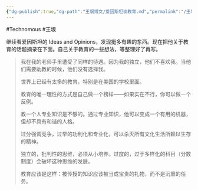 ```yaml
---
{"dg-publish":true,"dg-path":"王垠博文/爱因斯坦谈教育.md","permalink":"/王垠博文/爱因斯坦谈教育/","created":"2023-12-12T14:48:07.818+08:00","updated":"2023-12-12T14:49:35.031+08:00"}
---
```


#Technomous #王垠

继续看爱因斯坦的 Ideas and Opinions，发现挺多有趣的东西。现在把他关于教育的话题摘录在下面。自己关于教育的一些想法，等整理好了再写。

> 我在我的老师手里遭受了同样的待遇。因为我的独立，他们不喜欢我。当他们需要助教的时候，他们没有选择我。
> 
> 世界上已经有太多的教育，特别是在美国的学校里面。
>
> 教育的唯一理性的方式是自己做一个榜样——如果实在不行，你可以做一个反例。
>
> 教一个人专业知识是不够的。通过专业知识，他可以变成一个有用的机器，但却不具有和谐的人格。
>
> 过分强调竞争，过早的功利化和专业化，可以杀灭所有文化生活所赖以生存的精神。
>
> 独立的，批判性的思维，必须从小培养。过度的，过于多样化的科目（分数制度）会破坏这种思维的发展。
>
> 教育应该是这样：被传授的知识应该被当成宝贵的礼物，而不是沉重的任务。